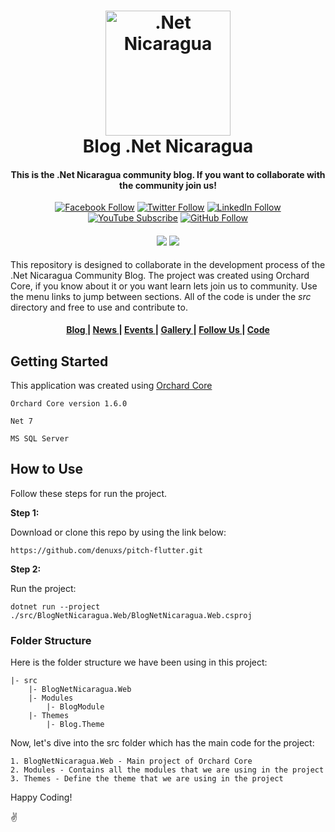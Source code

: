 <h1 align="center">
  <a name="logo" href="https://www.linkedin.com/company/net-nicaragua/"><img src="https://avatars.githubusercontent.com/u/55572845" alt=".Net Nicaragua" width="200"></a>
  <br>
  Blog .Net Nicaragua
</h1>
<h4 align="center">This is the .Net Nicaragua community blog. If you want to collaborate with the community join us!</h4>
<div align="center">

[![Facebook Follow](https://img.shields.io/badge/Facebook-1877F2?style=for-the-badge&logo=facebook&logoColor=white)](https://www.linkedin.com/company/net-nicaragua)
[![Twitter Follow](https://img.shields.io/badge/Twitter-1DA1F2?style=for-the-badge&logo=twitter&logoColor=white)](https://www.linkedin.com/company/net-nicaragua)
[![LinkedIn Follow](https://img.shields.io/badge/LinkedIn-0077B5?style=for-the-badge&logo=linkedin&logoColor=white)](https://www.linkedin.com/company/net-nicaragua)
[![YouTube Subscribe](https://img.shields.io/badge/YouTube-FF0000?style=for-the-badge&logo=youtube&logoColor=white)](https://www.linkedin.com/company/net-nicaragua)
[![GitHub Follow](https://img.shields.io/github/stars/dotnetnicaragua/BlogNetNicaragua?label=sTARS&amp;logo=Github&amp;style=for-the-badge)](https://github.com/dotnetnicaragua/BlogNetNicaragua)

  <h4>
    <a href="https://github.com/dotnetnicaragua/BlogNetNicaragua/main"><img src="https://img.shields.io/github/last-commit/dotnetnicaragua/BlogNetNicaragua.svg?style=plasticr"/></a>
        <a href="https://github.com/dotnetnicaragua/BlogNetNicaragua/commits/main"><img src="https://img.shields.io/github/commit-activity/y/dotnetnicaragua/BlogNetNicaragua.svg?style=plasticr"/></a>

  </h4>
</div>
<p>
This repository is designed to collaborate in the development process of the .Net Nicaragua Community Blog.  The project was created using Orchard Core, if you know about it or you want learn lets join us to community. Use the menu links to jump between sections.  All of the code is under the <em>src</em> directory and free to use and contribute to.</p>
<div align="center"><a name="menu"></a>
  <h4>
    <a href="https://www.linkedin.com/company/net-nicaragua">
      Blog
    </a>
    <span> | </span>
    <a href="https://www.linkedin.com/company/net-nicaragua">
      News
    </a>
    <span> | </span>
    <a href="(https://www.linkedin.com/company/net-nicaragua)">
      Events
    </a>
    <span> | </span>
    <a href="(https://www.linkedin.com/company/net-nicaragua">
      Gallery
    </a>
    <span> | </span>
    <a href="https://www.linkedin.com/company/net-nicaragua">
      Follow Us
    </a>
    <span> | </span>
    <a href="https://github.com/dotnetnicaragua/BlogNetNicaragua/tree/main/">
      Code
    </a>
  </h4>
</div>

## Getting Started

This application was created using [Orchard Core](https://orchardcore.net/)

`Orchard Core version 1.6.0`

`Net 7`

`MS SQL Server`

## How to Use 

Follow these steps for run the project.

**Step 1:**

Download or clone this repo by using the link below:

```
https://github.com/denuxs/pitch-flutter.git
```

**Step 2:**

Run the project:

```
dotnet run --project ./src/BlogNetNicaragua.Web/BlogNetNicaragua.Web.csproj
```

### Folder Structure
Here is the folder structure we have been using in this project:

```
|- src
    |- BlogNetNicaragua.Web
    |- Modules
        |- BlogModule
    |- Themes
        |- Blog.Theme

```
Now, let's dive into the src folder which has the main code for the project:

```
1. BlogNetNicaragua.Web - Main project of Orchard Core 
2. Modules - Contains all the modules that we are using in the project
3. Themes - Define the theme that we are using in the project
```

Happy Coding!

:v: